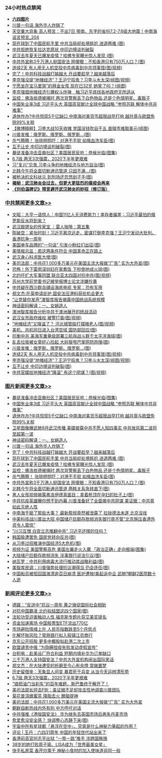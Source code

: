 <div class="catlist">
<h3>24小时热点禁闻</h3>
<ul>
<li><b><a href="64photo" target="_blank">六四图片</a></b></li>
<li><a href="https://github.com/fqnews/bnews/blob/master/topimagenews/20200609/1342157.md">川普一句话 海外华人炸锅了</a></li>
<li><a href="https://github.com/fqnews/bnews/blob/master/comments/20200609/1342187.md">天空重大异象 高人预言：不出7日 带南、东字的省份7.2-7.6级大地震！中南海谣言预言_204</a></li>
<li><a href="https://github.com/fqnews/bnews/blob/master/topimagenews/20200609/1342144.md">现在球到了中国民航手里 中共当局却处境尴尬 进退两难 (图)</a></li>
<li><a href="https://github.com/fqnews/bnews/blob/master/cbnews/20200609/1341942.md">中共拒绝恢复拉达克原状 中印边境谈判破裂</a></li>
<li><a href="https://github.com/fqnews/bnews/blob/master/topimagenews/20200609/1342035.md">武汉去年夏天已爆发疫情？哈佛专家曝光惊人发现 (图)</a></li>
<li><a href="https://github.com/fqnews/bnews/blob/master/topimagenews/20200609/1341941.md">中共外宣称3千万港人挺国安法 网傻眼：不知香港只有750万人口？(图)</a></li>
<li><a href="https://github.com/fqnews/bnews/blob/master/cbnews/20200609/1342120.md">连续2天 有人用无人机空投中共病毒到中共领事馆(图/视频)</a></li>
<li><a href="https://github.com/fqnews/bnews/blob/master/topimagenews/20200609/1342145.md">完了！中共科技战越打输越大 开战要趁早？越来越落后</a></li>
<li><a href="https://github.com/fqnews/bnews/blob/master/cbnews/20200609/1342117.md">李克强没提“地摊经济”？王沪宁捣鬼？习李斗水太深(组图/视频)</a></li>
<li><a href="https://github.com/fqnews/bnews/blob/master/yule/20200610/1342340.md">宁愿坐在宝马里哭”的拜金女孩 现在已32岁 她笑了吗？(组图)</a></li>
<li><a href="https://github.com/fqnews/bnews/blob/master/headline/20200609/1342209.md">李克强倡地摊经济引爆权斗炸弹　触习近平底线各地政府无所适从</a></li>
<li><a href="https://github.com/fqnews/bnews/blob/master/topimagenews/20200609/1342006.md">监控：佛洛依德被捕时 两次背警察丢下白色物品 还是个色情明星、毒贩子</a></li>
<li><a href="https://github.com/fqnews/bnews/blob/master/topimagenews/20200609/1342280.md">中国失业率3成 习近平头大 英国高官献计全球中国战略 "参照苏联 解体中共非难事"</a></li>
<li><a href="https://github.com/fqnews/bnews/blob/master/topimagenews/20200609/1342243.md">退休咋办?中共惊现5千亿缺口 中南海对美货币超限战早打响 越共竟与欧盟免除99%关税</a></li>
<li><a href="https://github.com/fqnews/bnews/blob/master/comments/20200609/1342149.md">【微博精粹】习李大战10天收摊 党国没钱吹自干五 直辖市难取美元(组图)</a></li>
<li><a href="https://github.com/fqnews/bnews/blob/master/cbnews/20200609/1342130.md">川普发推：俄罗斯、俄罗斯、俄罗斯…(图)</a></li>
<li><a href="https://github.com/fqnews/bnews/blob/master/topimagenews/20200609/1341955.md">杀气腾腾！ 张晓明恫吓：对港不手软 如俄血洗车臣(图)</a></li>
<li><a href="https://github.com/fqnews/bnews/blob/master/cbnews/20200609/1342112.md">互不让步 中印边境谈判破裂(图)</a></li>
<li><a href="https://github.com/fqnews/bnews/blob/master/topimagenews/20200609/1342294.md">暴徒准备冲击亚裔社区？美国居民反呛：恭候光临(图集)</a></li>
<li><a href="https://github.com/fqnews/bnews/blob/master/comments/20200610/1342385.md">6.7级 两天3次强震，2020下半年更艰难</a></li>
<li><a href="https://github.com/fqnews/bnews/blob/master/cbnews/20200609/1342007.md">习“复兴”见鬼 习李斗争的地摊经济与地方自治(图)</a></li>
<li><a href="https://github.com/fqnews/bnews/blob/master/cnnews/hknews/20200609/1341943.md">北韩今午将全面切断通讯管道 只因不满...(图)</a></li>
<li><a href="https://github.com/fqnews/bnews/blob/master/lifebaike/20200609/1342045.md">被枪决的文科状元 到刑场还忽悠刽子手(图)</a></li>
<li><b><a href="https://github.com/fqnews/bnews/blob/master/comments/20200211/1275071.md" target="_blank">揭秘：武汉肺炎会过去，但更大更猛烈的瘟疫会再来</a></b></li>
<li><b><a href="https://github.com/fqnews/bnews/blob/master/comments/20200207/1272816.md" target="_blank">《刘伯温碑记》预言避开武汉肺炎的妙招（修订版）</a></b></li>
</ul>
</div>

<div class="catlist">
<h3><a href="https://github.com/fqnews/bnews/blob/master/cbnews/" target="_blank">中共禁闻</a><span><a href="https://github.com/fqnews/bnews/blob/master/cbnews/" target="_blank" rel="nofollow">更多文章>></a></span></h3>
<ul>
<li><a href="https://github.com/fqnews/bnews/blob/master/cbnews/20200610/1342453.md" target="_blank">文昭：大亨一语惊人：中国11亿人无消费能力！幸存者偏差；习近平最怕的俄罗斯反水将到来？</a></li>
<li><a href="https://github.com/fqnews/bnews/blob/master/cbnews/20200610/1342443.md" target="_blank">武汉敲锣女的传家宝 ｜雷人咖啡：第五集</a></li>
<li><a href="https://github.com/fqnews/bnews/blob/master/cbnews/20200610/1342442.md" target="_blank">陈破空：紧张时刻！习近平离京远走，密谋打倒李克强？王沪宁发动大批判。香港抗争一周年</a></li>
<li><a href="https://github.com/fqnews/bnews/blob/master/cbnews/20200610/1342424.md" target="_blank">美国单车品牌的&#8221;一句话&#8221; 引发小粉红们出征(图)</a></li>
<li><a href="https://github.com/fqnews/bnews/blob/master/cbnews/20200610/1342423.md" target="_blank">美情报总监：若这两条件符合 中国革命正在路上</a></li>
<li><a href="https://github.com/fqnews/bnews/blob/master/cbnews/20200610/1342422.md" target="_blank">武汉身心科求医大增(图)</a></li>
<li><a href="https://github.com/fqnews/bnews/blob/master/cbnews/20200610/1342416.md" target="_blank">美司法部：中共花1 000多万美元在美国主流大报做“广告” 实为大外宣(图)</a></li>
<li><a href="https://github.com/fqnews/bnews/blob/master/cbnews/20200610/1342415.md" target="_blank">恐怖！外下雷雨深圳妇在家煮饭 下秒倒地成火球(图)</a></li>
<li><a href="https://github.com/fqnews/bnews/blob/master/cbnews/20200610/1342404.md" target="_blank">北约吁扩大军事同盟 联合亚太四国对抗中共(图/视频)</a></li>
<li><a href="https://github.com/fqnews/bnews/blob/master/cbnews/20200610/1342403.md" target="_blank">苏州大学前党委书记被举报博士论文涉嫌抄袭</a></li>
<li><a href="https://github.com/fqnews/bnews/blob/master/cbnews/20200610/1342354.md" target="_blank">中共疑在西沙群岛铺设海底电缆 专家：恐有军用</a></li>
<li><a href="https://github.com/fqnews/bnews/blob/master/cbnews/20200609/1342313.md" target="_blank">郑文杰:在英申请庇护 国安法压港料获批机会更大</a></li>
<li><a href="https://github.com/fqnews/bnews/blob/master/cbnews/20200609/1342289.md" target="_blank">“让党替你发声”澳智库报告揭露中国统战系统规模</a></li>
<li><a href="https://github.com/fqnews/bnews/blob/master/comments/20200609/1342224.md" target="_blank">神话密码解译：一、女娲造人</a></li>
<li><a href="https://github.com/fqnews/bnews/blob/master/cbnews/20200609/1342213.md" target="_blank">澳洲智库报告分析中共于澳洲展开的统战活动</a></li>
<li><a href="https://github.com/fqnews/bnews/blob/master/cbnews/20200609/1342184.md" target="_blank">武汉女市政府维权 被警打昏(图/视频)</a></li>
<li><a href="https://github.com/fqnews/bnews/blob/master/cbnews/20200609/1342182.md" target="_blank">“地摊经济”又降温了？ 河北城管殴打摆摊老人(图/视频)</a></li>
<li><a href="https://github.com/fqnews/bnews/blob/master/cbnews/20200609/1342170.md" target="_blank">美机、共机同日进入台湾空域 国防部回应(图)</a></li>
<li><a href="https://github.com/fqnews/bnews/blob/master/cbnews/20200609/1342169.md" target="_blank">抗衡中共 美海军重量级部署三航母战斗群于太平洋海域(图)</a></li>
<li><a href="https://github.com/fqnews/bnews/blob/master/cbnews/20200609/1342148.md" target="_blank">乱丢垃圾被女童好心捡起 大妈狠甩巴掌网怒肉搜(图)</a></li>
<li><a href="https://github.com/fqnews/bnews/blob/master/cbnews/20200609/1342130.md" target="_blank">川普发推：俄罗斯、俄罗斯、俄罗斯…(图)</a></li>
<li><a href="https://github.com/fqnews/bnews/blob/master/cbnews/20200609/1342120.md" target="_blank">连续2天 有人用无人机空投中共病毒到中共领事馆(图/视频)</a></li>
<li><a href="https://github.com/fqnews/bnews/blob/master/cbnews/20200609/1342117.md" target="_blank">李克强没提“地摊经济”？王沪宁捣鬼？习李斗水太深(组图/视频)</a></li>
<li><a href="https://github.com/fqnews/bnews/blob/master/cbnews/20200609/1342112.md" target="_blank">互不让步 中印边境谈判破裂(图)</a></li>
<li><a href="https://github.com/fqnews/bnews/blob/master/cbnews/20200609/1342111.md" target="_blank">中共官媒给地摊经济“降温” 有这个阴谋？(图/视频)</a></li>

</ul>
</div>
<div class="catlist">
<h3><a href="https://github.com/fqnews/bnews/blob/master/topimagenews/" target="_blank">图片新闻</a><span><a href="https://github.com/fqnews/bnews/blob/master/topimagenews/" target="_blank" rel="nofollow">更多文章>></a></span></h3>
<ul>
<li><a href="https://github.com/fqnews/bnews/blob/master/topimagenews/20200609/1342294.md" target="_blank">暴徒准备冲击亚裔社区？美国居民反呛：恭候光临(图集)</a></li>
<li><a href="https://github.com/fqnews/bnews/blob/master/topimagenews/20200609/1342280.md" target="_blank">中国失业率3成 习近平头大 英国高官献计全球中国战略 &#8220;参照苏联 解体中共非难事&#8221;</a></li>
<li><a href="https://github.com/fqnews/bnews/blob/master/topimagenews/20200609/1342243.md" target="_blank">退休咋办?中共惊现5千亿缺口 中南海对美货币超限战早打响 越共竟与欧盟免除99%关税</a></li>
<li><a href="https://github.com/fqnews/bnews/blob/master/topimagenews/20200609/1342237.md" target="_blank">卫星图像曝武肺9月武汉传播 美媒披露中共不愿人知四事实 中共放风第二波将至超第一波</a></li>
<li><a href="https://github.com/fqnews/bnews/blob/master/comments/20200609/1342224.md" target="_blank">神话密码解译：一、女娲造人</a></li>
<li><a href="https://github.com/fqnews/bnews/blob/master/topimagenews/20200609/1342157.md" target="_blank">川普一句话 海外华人炸锅了</a></li>
<li><a href="https://github.com/fqnews/bnews/blob/master/topimagenews/20200609/1342145.md" target="_blank">完了！中共科技战越打输越大 开战要趁早？越来越落后</a></li>
<li><a href="https://github.com/fqnews/bnews/blob/master/topimagenews/20200609/1342144.md" target="_blank">现在球到了中国民航手里 中共当局却处境尴尬 进退两难 (图)</a></li>
<li><a href="https://github.com/fqnews/bnews/blob/master/topimagenews/20200609/1342035.md" target="_blank">武汉去年夏天已爆发疫情？哈佛专家曝光惊人发现 (图)</a></li>
<li><a href="https://github.com/fqnews/bnews/blob/master/topimagenews/20200609/1342006.md" target="_blank">监控：佛洛依德被捕时 两次背警察丢下白色物品 还是个色情明星、毒贩子</a></li>
<li><a href="https://github.com/fqnews/bnews/blob/master/topimagenews/20200609/1341955.md" target="_blank">杀气腾腾！ 张晓明恫吓：对港不手软 如俄血洗车臣(图)</a></li>
<li><a href="https://github.com/fqnews/bnews/blob/master/topimagenews/20200609/1341941.md" target="_blank">中共外宣称3千万港人挺国安法 网傻眼：不知香港只有750万人口？(图)</a></li>
<li><a href="https://github.com/fqnews/bnews/blob/master/topimagenews/20200609/1341940.md" target="_blank">北韩今午将全面切断通讯管道 两韩关系急转直下(图)</a></li>
<li><a href="https://github.com/fqnews/bnews/blob/master/topimagenews/20200609/1341900.md" target="_blank">黑人女孩视频揭露弗洛伊德真面目：拿着枪顶在孕妇的肚子上(图)</a></li>
<li><a href="https://github.com/fqnews/bnews/blob/master/topimagenews/20200608/1341750.md" target="_blank">中共抗疫英雄曝你想不到内幕 川普准备好了全面揭中共阴谋 美证据：中共竟如此灭绝人性</a></li>
<li><a href="https://github.com/fqnews/bnews/blob/master/topimagenews/20200608/1341718.md" target="_blank">中南海干砸了那些大事？ 最新帮规竟然被泄露了 拉拢德法未遂 北京没戏</a></li>
<li><a href="https://github.com/fqnews/bnews/blob/master/topimagenews/20200608/1341702.md" target="_blank">中美科技战川普出大招 中国储户巨额存款频消失银行竟不管“北京施压香港外资令人震惊”</a></li>
<li><a href="https://github.com/fqnews/bnews/blob/master/topimagenews/20200608/1341615.md" target="_blank">”川习互憎 白宫立志推翻中共” 习近平还撑的住吗？</a></li>
<li><a href="https://github.com/fqnews/bnews/blob/master/topimagenews/20200608/1341594.md" target="_blank">韩国瑜遭罢免 国民党转向反共(图)</a></li>
<li><a href="https://github.com/fqnews/bnews/blob/master/topimagenews/20200608/1341485.md" target="_blank">从习李过招推演中国经济5大危机(图)</a></li>
<li><a href="https://github.com/fqnews/bnews/blob/master/topimagenews/20200608/1341484.md" target="_blank">视频为证 美国警察高危 美国左翼走火入魔 「政治正确」走向极端(图集)</a></li>
<li><a href="https://github.com/fqnews/bnews/blob/master/topimagenews/20200608/1341483.md" target="_blank">大陆储户巨额存款频消失 涉事银行说法引议(图)</a></li>
<li><a href="https://github.com/fqnews/bnews/blob/master/topimagenews/20200608/1341452.md" target="_blank">纳瓦罗：中共利用病毒大流行推动其战略利益(图)</a></li>
<li><a href="https://github.com/fqnews/bnews/blob/master/topimagenews/20200608/1341320.md" target="_blank">美智库民调：川普强势处理抗议潮得当 仍会连任(图)</a></li>
<li><a href="https://github.com/fqnews/bnews/blob/master/topimagenews/20200607/1341284.md" target="_blank">中国船员被拒回国海漂逾百日崩溃 医护遭殃!美起诉中企 武肺?朝鲜2医院数十人逝</a></li>

</ul>
</div>
<div class="catlist">
<h3><a href="https://github.com/fqnews/bnews/blob/master/comments/" target="_blank">新闻评论</a><span><a href="https://github.com/fqnews/bnews/blob/master/comments/" target="_blank" rel="nofollow">更多文章>></a></span></h3>
<ul>
<li><a href="https://github.com/fqnews/bnews/blob/master/comments/20200610/1342466.md" target="_blank">德媒：”反送中“抗议一周年  黄之锋促国际社会相助</a></li>
<li><a href="https://github.com/fqnews/bnews/blob/master/comments/20200610/1342464.md" target="_blank">对抗中国霸凌 北约拟结盟这四个国家(图)</a></li>
<li><a href="https://github.com/fqnews/bnews/blob/master/comments/20200610/1342449.md" target="_blank">法轮功受迫害触动人性 福克斯专题片获艾美奖提名</a></li>
<li><a href="https://github.com/fqnews/bnews/blob/master/comments/20200610/1342448.md" target="_blank">资金加速离场 中国股票型ETF流出770亿</a></li>
<li><a href="https://github.com/fqnews/bnews/blob/master/comments/20200610/1342446.md" target="_blank">市场避险情绪上升 人民币指数跌至5个月低点</a></li>
<li><a href="https://github.com/fqnews/bnews/blob/master/comments/20200610/1342445.md" target="_blank">化解坏账风险？常熟银行拟入股镇江农商行</a></li>
<li><a href="https://github.com/fqnews/bnews/blob/master/comments/20200610/1342444.md" target="_blank">京东公开招股 更多中概股拟赴港二次上市</a></li>
<li><a href="https://github.com/fqnews/bnews/blob/master/comments/20200610/1342441.md" target="_blank">欧盟谴责中俄 “为隐瞒控疫失败发动虚假宣传”</a></li>
<li><a href="https://github.com/fqnews/bnews/blob/master/comments/20200610/1342435.md" target="_blank">台积电：赴美设厂符合利益 短期内填补华为订单缺口</a></li>
<li><a href="https://github.com/fqnews/bnews/blob/master/comments/20200610/1342434.md" target="_blank">三千万港人支持国安法？中共大外宣机构闹出国际笑话</a></li>
<li><a href="https://github.com/fqnews/bnews/blob/master/comments/20200610/1342433.md" target="_blank">郑文杰：在大陆遭受的折磨至今心有余悸 常做噩梦</a></li>
<li><a href="https://github.com/fqnews/bnews/blob/master/comments/20200610/1342410.md" target="_blank">历史留借鉴：天象显人间变 暴君死于兵变 从当今天运辨清形势</a></li>
<li><a href="https://github.com/fqnews/bnews/blob/master/comments/20200610/1342385.md" target="_blank">6.7级 两天3次强震，2020下半年更艰难</a></li>
<li><a href="https://github.com/fqnews/bnews/blob/master/comments/20200610/1342383.md" target="_blank">“错把油门当刹车”的百年难题，斯巴鲁终于解开了！</a></li>
<li><a href="https://github.com/fqnews/bnews/blob/master/comments/20200610/1342367.md" target="_blank">美司法部长抨击FBI：虽证据不足却攻击性地调查川普团队</a></li>
<li><a href="https://github.com/fqnews/bnews/blob/master/comments/20200610/1342360.md" target="_blank">菊花普洱蜂蜜茶 降脂去火 醒脑提神</a></li>
<li><a href="https://github.com/fqnews/bnews/blob/master/comments/20200610/1342351.md" target="_blank">美司法部：中共花1,000多万美元在美国主流大报做“广告” 实为大外宣</a></li>
<li><a href="https://github.com/fqnews/bnews/blob/master/comments/20200610/1342350.md" target="_blank">朝鲜自断热线内外有别   中方呼吁对话</a></li>
<li><a href="https://github.com/fqnews/bnews/blob/master/comments/20200610/1342330.md" target="_blank">中共强推《港版国安法》 华为继失去英国市场后再失丹麦市场</a></li>
<li><a href="https://github.com/fqnews/bnews/blob/master/comments/20200609/1342324.md" target="_blank">愈爱愈没安全感？ 快调整心态静下来(图)</a></li>
<li><a href="https://github.com/fqnews/bnews/blob/master/comments/20200609/1342323.md" target="_blank">宇宙中所有星球都「悬浮在空中」，究竟是什么神秘力量起的作用？</a></li>
<li><a href="https://github.com/fqnews/bnews/blob/master/comments/20200609/1342321.md" target="_blank">评论 | 王丹：六四31周年 中国的年轻世代站出来了</a></li>
<li><a href="https://github.com/fqnews/bnews/blob/master/comments/20200609/1342316.md" target="_blank">香港前高官何志平出狱 “一带一路”推手 涉跨国贿赂</a></li>
<li><a href="https://github.com/fqnews/bnews/blob/master/comments/20200609/1342297.md" target="_blank">38岁的她打败周子瑜、LISA成为「世界最美女星」</a></li>
<li><a href="https://github.com/fqnews/bnews/blob/master/comments/20200609/1342285.md" target="_blank">快手私房菜 香芹炒熏干 神秘小食材的加入使味道非同一般</a></li>

</ul>
</div>